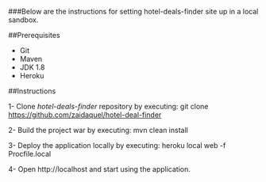 ###Below are the instructions for setting hotel-deals-finder site up in a local sandbox. 


##Prerequisites

* Git
* Maven
* JDK 1.8
* Heroku


##Instructions

1- Clone _hotel-deals-finder_ repository by executing:
	git clone https://github.com/zaidaquel/hotel-deal-finder

2- Build the project war by executing:
	mvn clean install
	
3- Deploy the application locally by executing:
	heroku local web -f Procfile.local
	
4- Open http://localhost and start using the application.
